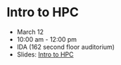 # Intro to HPC
- March 12
- 10:00 am - 12:00 pm
- IDA (162 second floor auditorium)
- Slides: [Intro to HPC](https://sciware.flatironinstitute.org/IntroToHPC/slides.html)
